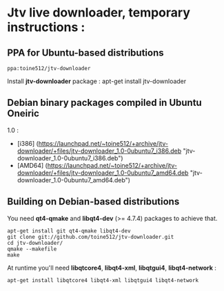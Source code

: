 Jtv live downloader, temporary instructions :
=============================================

PPA for Ubuntu-based distributions
----------------------------------

	ppa:toine512/jtv-downloader

Install **jtv-downloader** package :
	apt-get install jtv-downloader

Debian binary packages compiled in Ubuntu Oneiric
-------------------------------------------------

1.0 :
- [i386] (https://launchpad.net/~toine512/+archive/jtv-downloader/+files/jtv-downloader_1.0-0ubuntu7_i386.deb "jtv-downloader_1.0-0ubuntu7_i386.deb")
- [AMD64] (https://launchpad.net/~toine512/+archive/jtv-downloader/+files/jtv-downloader_1.0-0ubuntu7_amd64.deb "jtv-downloader_1.0-0ubuntu7_amd64.deb")

Building on Debian-based distributions
--------------------------------------

You need **qt4-qmake** and **libqt4-dev** (>= 4.7.4) packages to achieve that.

	apt-get install git qt4-qmake libqt4-dev
	git clone git://github.com/toine512/jtv-downloader.git
	cd jtv-downloader/
	qmake --makefile
	make

At runtime you'll need **libqtcore4**, **libqt4-xml**, **libqtgui4**, **libqt4-network** :

	apt-get install libqtcore4 libqt4-xml libqtgui4 libqt4-network